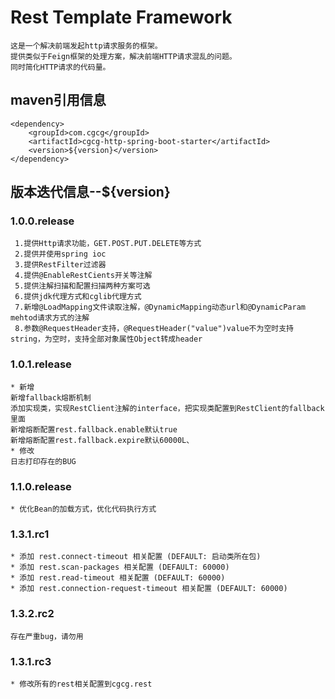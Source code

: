 # Rest Template Framework

    这是一个解决前端发起http请求服务的框架。
    提供类似于Feign框架的处理方案，解决前端HTTP请求混乱的问题。
    同时简化HTTP请求的代码量。
    
## maven引用信息
    
    <dependency>
        <groupId>com.cgcg</groupId>
        <artifactId>cgcg-http-spring-boot-starter</artifactId>
        <version>${version}</version>
    </dependency>
    
## 版本迭代信息--${version}   

### 1.0.0.release

     1.提供Http请求功能，GET.POST.PUT.DELETE等方式
     2.提供并使用spring ioc
     3.提供RestFilter过滤器
     4.提供@EnableRestCients开关等注解
     5.提供注解扫描和配置扫描两种方案可选
     6.提供jdk代理方式和cglib代理方式
     7.新增@LoadMapping文件读取注解，@DynamicMapping动态url和@DynamicParam mehtod请求方式的注解
     8.参数@RequestHeader支持，@RequestHeader("value")value不为空时支持string，为空时，支持全部对象属性Object转成header
### 1.0.1.release
    * 新增
    新增fallback熔断机制
    添加实现类，实现RestClient注解的interface，把实现类配置到RestClient的fallback里面
    新增熔断配置rest.fallback.enable默认true
    新增熔断配置rest.fallback.expire默认60000L、
    * 修改
    日志打印存在的BUG
### 1.1.0.release
    * 优化Bean的加载方式，优化代码执行方式
### 1.3.1.rc1
    * 添加 rest.connect-timeout 相关配置 (DEFAULT: 启动类所在包)
    * 添加 rest.scan-packages 相关配置 (DEFAULT: 60000)
    * 添加 rest.read-timeout 相关配置 (DEFAULT: 60000)
    * 添加 rest.connection-request-timeout 相关配置 (DEFAULT: 60000)
### 1.3.2.rc2
    存在严重bug，请勿用
### 1.3.1.rc3
    * 修改所有的rest相关配置到cgcg.rest
    